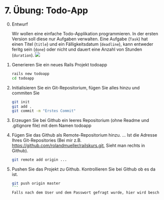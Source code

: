# 7. Übung: Todo-App

0.	Entwurf

	Wir wollen eine einfache Todo-Applikation programmieren. In der ersten Version soll diese nur Aufgaben 
	verwalten. Eine Aufgabe (```Task```) hat einen Titel (```title```) und ein
	Fälligkeitsdatum (```deadline```), kann entweder feritg sein (```done```)
	oder nicht und dauert eine Anzahl von Stunden (```duration```).
	![](https://dl.dropboxusercontent.com/u/10978171/index.png)

1.	Generieren Sie ein neues Rails Projekt todoapp
	
    ```bash
    rails new todoapp
    cd todoapp
    ```
2.	Initialisieren Sie ein Git-Repositorium, fügen Sie alles hinzu und commiten Sie

    ```bash
    git init
    git add .
    git commit -m "Erstes Commit"
    ```
3.	Erzeugen Sie bei Github ein leeres Repositorium (ohne Readme und .gitignore file) mit dem Namen todoapp
4.	Fügen Sie das Github als Remote-Repositorium hinzu. ... Ist die Adresse Ihres Git-Repositories (Bei mir z.B.
https://github.com/rolandmueller/railskurs.git, Sieht man rechts in Github). 

	```bash
	git remote add origin ...
	```
5.  Pushen Sie das Projekt zu Github. Kontrollieren Sie bei Github ob es da ist.

    ````bash
    git push origin master
    ```
    Falls nach dem User und dem Passwort gefragt wurde, hier wird beschriben wie man das automatisieren kann: https://help.github.com/articles/generating-ssh-keys
